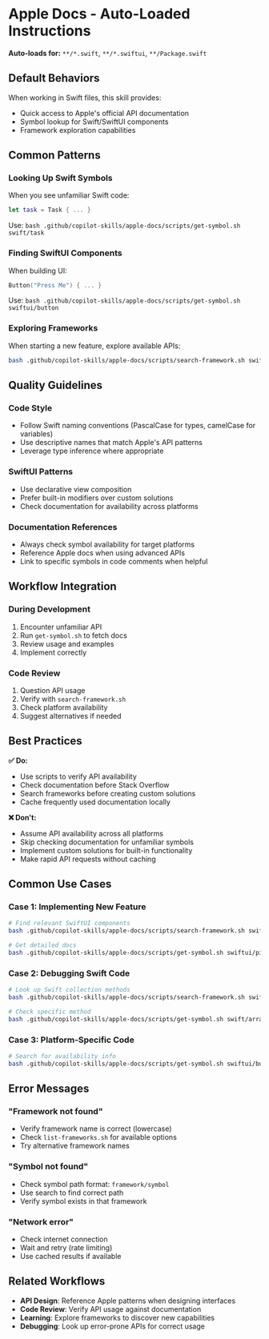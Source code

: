# Apple Docs - Auto-Loaded Instructions

**Auto-loads for:** `**/*.swift`, `**/*.swiftui`, `**/Package.swift`

## Default Behaviors

When working in Swift files, this skill provides:
- Quick access to Apple's official API documentation
- Symbol lookup for Swift/SwiftUI components
- Framework exploration capabilities

## Common Patterns

### Looking Up Swift Symbols

When you see unfamiliar Swift code:
```swift
let task = Task { ... }
```

Use: `bash .github/copilot-skills/apple-docs/scripts/get-symbol.sh swift/task`

### Finding SwiftUI Components

When building UI:
```swift
Button("Press Me") { ... }
```

Use: `bash .github/copilot-skills/apple-docs/scripts/get-symbol.sh swiftui/button`

### Exploring Frameworks

When starting a new feature, explore available APIs:
```bash
bash .github/copilot-skills/apple-docs/scripts/search-framework.sh swiftui "navigation"
```

## Quality Guidelines

### Code Style
- Follow Swift naming conventions (PascalCase for types, camelCase for variables)
- Use descriptive names that match Apple's API patterns
- Leverage type inference where appropriate

### SwiftUI Patterns
- Use declarative view composition
- Prefer built-in modifiers over custom solutions
- Check documentation for availability across platforms

### Documentation References
- Always check symbol availability for target platforms
- Reference Apple docs when using advanced APIs
- Link to specific symbols in code comments when helpful

## Workflow Integration

### During Development
1. Encounter unfamiliar API
2. Run `get-symbol.sh` to fetch docs
3. Review usage and examples
4. Implement correctly

### Code Review
1. Question API usage
2. Verify with `search-framework.sh`
3. Check platform availability
4. Suggest alternatives if needed

## Best Practices

**✅ Do:**
- Use scripts to verify API availability
- Check documentation before Stack Overflow
- Search frameworks before creating custom solutions
- Cache frequently used documentation locally

**❌ Don't:**
- Assume API availability across all platforms
- Skip checking documentation for unfamiliar symbols
- Implement custom solutions for built-in functionality
- Make rapid API requests without caching

## Common Use Cases

### Case 1: Implementing New Feature
```bash
# Find relevant SwiftUI components
bash .github/copilot-skills/apple-docs/scripts/search-framework.sh swiftui "picker"

# Get detailed docs
bash .github/copilot-skills/apple-docs/scripts/get-symbol.sh swiftui/picker
```

### Case 2: Debugging Swift Code
```bash
# Look up Swift collection methods
bash .github/copilot-skills/apple-docs/scripts/search-framework.sh swift "array"

# Check specific method
bash .github/copilot-skills/apple-docs/scripts/get-symbol.sh swift/array/map
```

### Case 3: Platform-Specific Code
```bash
# Search for availability info
bash .github/copilot-skills/apple-docs/scripts/get-symbol.sh swiftui/button --json | jq '.metadata.platforms'
```

## Error Messages

### "Framework not found"
- Verify framework name is correct (lowercase)
- Check `list-frameworks.sh` for available options
- Try alternative framework names

### "Symbol not found"
- Check symbol path format: `framework/symbol`
- Use search to find correct path
- Verify symbol exists in that framework

### "Network error"
- Check internet connection
- Wait and retry (rate limiting)
- Use cached results if available

## Related Workflows

- **API Design**: Reference Apple patterns when designing interfaces
- **Code Review**: Verify API usage against documentation
- **Learning**: Explore frameworks to discover new capabilities
- **Debugging**: Look up error-prone APIs for correct usage
